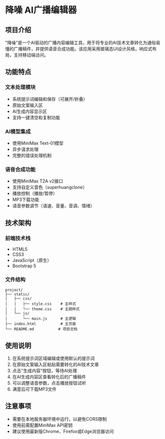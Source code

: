 # 降噪 AI广播编辑器

## 项目介绍

"降噪"是一个AI驱动的广播内容编辑工具，用于将专业的AI技术文章转化为通俗易懂的广播稿件，并提供语音合成功能。该应用采用玻璃态UI设计风格，响应式布局，支持移动端访问。

## 功能特点

### 文本处理模块
- 系统提示词编辑和保存（可展开/折叠）
- 原始文案输入区
- AI生成内容显示区
- 支持一键清空和复制功能

### AI模型集成
- 使用MiniMax Text-01模型
- 异步请求处理
- 完整的错误处理机制

### 语音合成功能
- 使用MiniMax T2A v2接口
- 支持自定义音色（superhuangclone）
- 播放控制（播放/暂停）
- MP3下载功能
- 语音参数调节（语速、音量、音调、情绪）

## 技术架构

### 前端技术栈
- HTML5
- CSS3
- JavaScript（原生）
- Bootstrap 5

### 文件结构
```
project/
├── static/
│   ├── css/
│   │   ├── style.css    # 主样式
│   │   └── theme.css    # 主题样式
│   └── js/
│       └── main.js      # 主逻辑
├── index.html           # 主页面
└── README.md           # 项目文档
```

## 使用说明

1. 在系统提示词区域编辑或使用默认的提示词
2. 在原始文案输入区粘贴需要转化的AI技术文章
3. 点击"生成内容"按钮，等待AI处理
4. 在AI生成内容区查看转化后的广播稿件
5. 可以调整语音参数，点击播放按钮试听
6. 满意后可下载MP3文件

## 注意事项

- 需要在本地服务器环境中运行，以避免CORS限制
- 使用前需配置MiniMax API密钥
- 建议使用最新版Chrome、Firefox或Edge浏览器访问